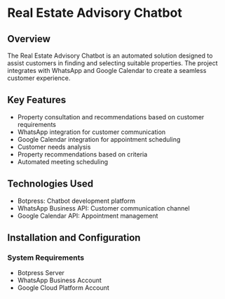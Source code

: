 # Real Estate Advisory Chatbot

## Overview

The Real Estate Advisory Chatbot is an automated solution designed to assist customers in finding and selecting suitable properties. The project integrates with WhatsApp and Google Calendar to create a seamless customer experience.

## Key Features

- Property consultation and recommendations based on customer requirements
- WhatsApp integration for customer communication
- Google Calendar integration for appointment scheduling
- Customer needs analysis
- Property recommendations based on criteria
- Automated meeting scheduling

## Technologies Used

- Botpress: Chatbot development platform
- WhatsApp Business API: Customer communication channel
- Google Calendar API: Appointment management

## Installation and Configuration

### System Requirements

- Botpress Server
- WhatsApp Business Account
- Google Cloud Platform Account
